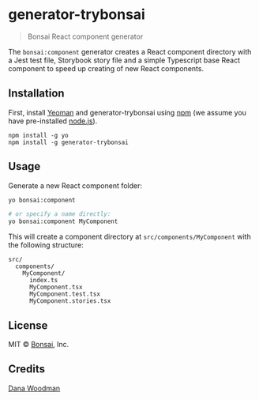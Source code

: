 # generator-trybonsai

> Bonsai React component generator

The `bonsai:component` generator creates a React component directory with a Jest test file, Storybook story file and a simple Typescript base React component to speed up creating of new React components.

## Installation

First, install [Yeoman](http://yeoman.io) and generator-trybonsai using [npm](https://www.npmjs.com/) (we assume you have pre-installed [node.js](https://nodejs.org/)).

```shell
npm install -g yo
npm install -g generator-trybonsai
```

## Usage

Generate a new React component folder:

```bash
yo bonsai:component

# or specify a name directly:
yo bonsai:component MyComponent
```

This will create a component directory at `src/components/MyComponent` with the following structure:

```
src/
  components/
    MyComponent/
      index.ts
      MyComponent.tsx
      MyComponent.test.tsx
      MyComponent.stories.tsx
```

## License

MIT © [Bonsai](https://trybonsai.com), Inc.

## Credits

[Dana Woodman](https://danawoodman.com)

